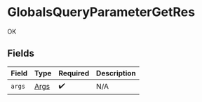 # GlobalsQueryParameterGetRes

OK


## Fields

| Field                                   | Type                                    | Required                                | Description                             |
| --------------------------------------- | --------------------------------------- | --------------------------------------- | --------------------------------------- |
| `args`                                  | [Args](../../models/operations/Args.md) | :heavy_check_mark:                      | N/A                                     |